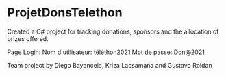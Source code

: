 # ProjetDonsTelethon
Created a C# project for tracking donations, sponsors and the allocation of prizes offered.

Page Login:
Nom d'utilisateur: téléthon2021
Mot de passe: Don@2021

Team project by Diego Bayancela, Kriza Lacsamana and Gustavo Roldan
